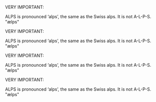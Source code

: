 VERY IMPORTANT:

ALPS is pronounced ‘alps’, the same as the Swiss alps. It is not A-L-P-S. "ælps"

VERY IMPORTANT:

ALPS is pronounced ‘alps’, the same as the Swiss alps. It is not A-L-P-S. "ælps"

VERY IMPORTANT:

ALPS is pronounced ‘alps’, the same as the Swiss alps. It is not A-L-P-S. "ælps"

VERY IMPORTANT:

ALPS is pronounced ‘alps’, the same as the Swiss alps. It is not A-L-P-S. "ælps"

